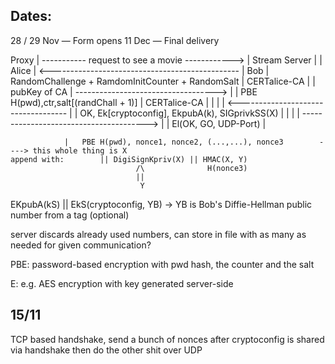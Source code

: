 ## Dates:
28 / 29 Nov — Form opens
11 Dec — Final delivery


                    
  Proxy         |   ----------- request to see a movie ------------>            | Stream Server
                |                                                               |
  Alice         |   <-----------------------------------------------            | Bob
                |   RandomChallenge + RamdomInitCounter + RandomSalt            |
 CERTalice-CA   |                                                               | pubKey of CA
                |          ----------------------------------->                 |
                |          PBE H(pwd),ctr,salt[(randChall + 1)] | CERTalice-CA  |
                |                                                               |
                |          <-----------------------------------                 |
                |          OK, Ek[cryptoconfig], EkpubA(k), SIGprivkSS(X)       |
                |                                                               |
                |          --------------------------------------->             |
                |                   El(OK, GO, UDP-Port)                        |


                |   PBE H(pwd), nonce1, nonce2, (...,...), nonce3        ----> this whole thing is X
    append with:        || DigiSignKpriv(X) || HMAC(X, Y)
                                /\              H(nonce3)
                                ||    
                                 Y

EKpubA(kS) || EkS(cryptoconfig, YB)                 -> YB is Bob's Diffie-Hellman public number from a tag
                                                        (optional)
                            


server discards already used numbers,
    can store in file with as many as needed for given communication?


PBE: password-based encryption
    with pwd hash, the counter and the salt

E: e.g. AES encryption
    with key generated server-side


 ## 15/11

TCP based handshake, send a bunch of nonces
after cryptoconfig is shared via handshake then do the other shit over UDP

